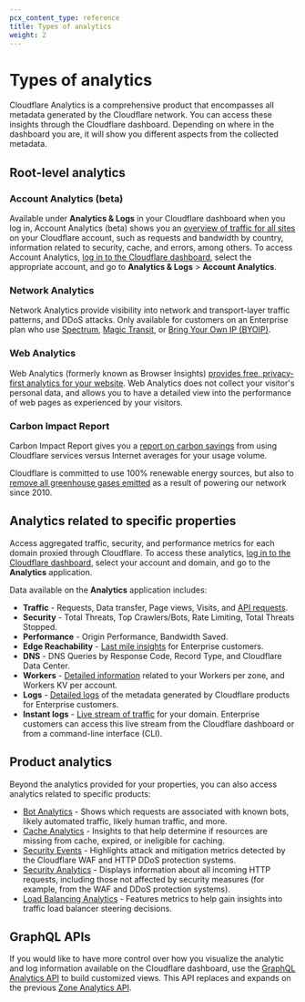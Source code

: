 ```yaml
---
pcx_content_type: reference
title: Types of analytics
weight: 2
---
```


# Types of analytics

Cloudflare Analytics is a comprehensive product that encompasses all metadata generated by the Cloudflare network. You can access these insights through the Cloudflare dashboard. Depending on where in the dashboard you are, it will show you different aspects from the collected metadata.

## Root-level analytics

### Account Analytics (beta)

Available under **Analytics & Logs** in your Cloudflare dashboard when you log in, Account Analytics (beta) shows you an [overview of traffic for all sites](https://support.cloudflare.com/hc/articles/360037857831) on your Cloudflare account, such as requests and bandwidth by country, information related to security, cache, and errors, among others. To access Account Analytics, [log in to the Cloudflare dashboard](https://dash.cloudflare.com/login), select the appropriate account, and go to **Analytics & Logs** > **Account Analytics**.

### Network Analytics

Network Analytics provide visibility into network and transport-layer traffic patterns, and DDoS attacks. Only available for customers on an Enterprise plan who use [Spectrum](/spectrum/), [Magic Transit](/magic-transit/), or [Bring Your Own IP (BYOIP)](/byoip/).


### Web Analytics

Web Analytics (formerly known as Browser Insights) [provides free, privacy-first analytics for your website](/analytics/web-analytics/). Web Analytics does not collect your visitor's personal data, and allows you to have a detailed view into the performance of web pages as experienced by your visitors.


### Carbon Impact Report

Carbon Impact Report gives you a [report on carbon savings](https://blog.cloudflare.com/understand-and-reduce-your-carbon-impact-with-cloudflare/) from using Cloudflare services versus Internet averages for your usage volume.

Cloudflare is committed to use 100% renewable energy sources, but also to [remove all greenhouse gases emitted](https://blog.cloudflare.com/cloudflare-committed-to-building-a-greener-internet/) as a result of powering our network since 2010.

## Analytics related to specific properties

Access aggregated traffic, security, and performance metrics for each domain proxied through Cloudflare. To access these analytics, [log in to the Cloudflare dashboard](https://dash.cloudflare.com/login), select your account and domain, and go to the **Analytics** application.

Data available on the **Analytics** application includes:

* **Traffic** - Requests, Data transfer, Page views, Visits, and [API requests](/api-shield/security/api-discovery/#api-requests).
* **Security** - Total Threats, Top Crawlers/Bots, Rate Limiting, Total Threats Stopped.
* **Performance** - Origin Performance, Bandwidth Saved.
* **Edge Reachability** - [Last mile insights](/network-error-logging/) for Enterprise customers.
* **DNS** - DNS Queries by Response Code, Record Type, and Cloudflare Data Center.
* **Workers** - [Detailed information](/workers/learning/metrics-and-analytics/) related to your Workers per zone, and Workers KV per account.
* **Logs** - [Detailed logs](/logs/) of the metadata generated by Cloudflare products for Enterprise customers.
* **Instant logs** - [Live stream of traffic](/logs/instant-logs/) for your domain. Enterprise customers can access this live stream from the Cloudflare dashboard or from a command-line interface (CLI).

## Product analytics

Beyond the analytics provided for your properties, you can also access analytics related to specific products:

* [Bot Analytics](/bots/bot-analytics/) - Shows which requests are associated with known bots, likely automated traffic, likely human traffic, and more.
* [Cache Analytics](/cache/about/cache-analytics/) - Insights to that help determine if resources are missing from cache, expired, or ineligible for caching.
* [Security Events](/waf/security-events/) - Highlights attack and mitigation metrics detected by the Cloudflare WAF and HTTP DDoS protection systems.
* [Security Analytics](/waf/security-analytics/) - Displays information about all incoming HTTP requests, including those not affected by security measures (for example, from the WAF and DDoS protection systems).
* [Load Balancing Analytics](/load-balancing/reference/load-balancing-analytics/) - Features metrics to help gain insights into traffic load balancer steering decisions.


## GraphQL APIs

If you would like to have more control over how you visualize the analytic and log information available on the Cloudflare dashboard, use the [GraphQL Analytics API](/analytics/graphql-api/) to build customized views. This API replaces and expands on the previous [Zone Analytics API](/api/operations/zone-analytics-(-deprecated)-get-dashboard).